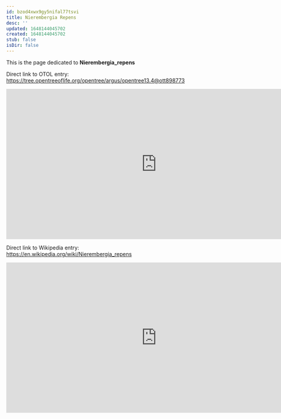 ```yaml
---
id: bzod4xwx9gy5nifal77tsvi
title: Nierembergia Repens
desc: ''
updated: 1648144045702
created: 1648144045702
stub: false
isDir: false
---
```

This is the page dedicated to **Nierembergia_repens**


Direct link to OTOL entry: https://tree.opentreeoflife.org/opentree/argus/opentree13.4@ott898773



<html>
    <body>
    <iframe src="https://tree.opentreeoflife.org/opentree/argus/opentree13.4@ott898773"
    width="800" height="400" frameborder="0" allowfullscreen> </iframe>
    </body>
</html>
    


Direct link to Wikipedia entry: https://en.wikipedia.org/wiki/Nierembergia_repens



<html>
    <body>
    <iframe src="https://en.wikipedia.org/wiki/Nierembergia_repens"
    width="800" height="400" frameborder="0" allowfullscreen> </iframe>
    </body>
</html>
    

